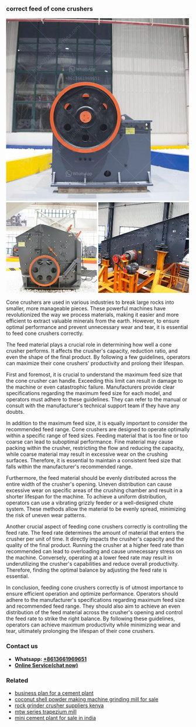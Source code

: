 <h3>correct feed of cone crushers</h3><img src='1708332671.jpg' alt=''><p>Cone crushers are used in various industries to break large rocks into smaller, more manageable pieces. These powerful machines have revolutionized the way we process materials, making it easier and more efficient to extract valuable minerals from the earth. However, to ensure optimal performance and prevent unnecessary wear and tear, it is essential to feed cone crushers correctly.</p><p>The feed material plays a crucial role in determining how well a cone crusher performs. It affects the crusher's capacity, reduction ratio, and even the shape of the final product. By following a few guidelines, operators can maximize their cone crushers' productivity and prolong their lifespan.</p><p>First and foremost, it is crucial to understand the maximum feed size that the cone crusher can handle. Exceeding this limit can result in damage to the machine or even catastrophic failure. Manufacturers provide clear specifications regarding the maximum feed size for each model, and operators must adhere to these guidelines. They can refer to the manual or consult with the manufacturer's technical support team if they have any doubts.</p><p>In addition to the maximum feed size, it is equally important to consider the recommended feed range. Cone crushers are designed to operate optimally within a specific range of feed sizes. Feeding material that is too fine or too coarse can lead to suboptimal performance. Fine material may cause packing within the crusher, restricting the flow and reducing the capacity, while coarse material may result in excessive wear on the crushing surfaces. Therefore, it is essential to maintain a consistent feed size that falls within the manufacturer's recommended range.</p><p>Furthermore, the feed material should be evenly distributed across the entire width of the crusher's opening. Uneven distribution can cause excessive wear on specific areas of the crushing chamber and result in a shorter lifespan for the machine. To achieve a uniform distribution, operators can use a vibrating grizzly feeder or a well-designed chute system. These methods allow the material to be evenly spread, minimizing the risk of uneven wear patterns.</p><p>Another crucial aspect of feeding cone crushers correctly is controlling the feed rate. The feed rate determines the amount of material that enters the crusher per unit of time. It directly impacts the crusher's capacity and the quality of the final product. Running the crusher at a higher feed rate than recommended can lead to overloading and cause unnecessary stress on the machine. Conversely, operating at a lower feed rate may result in underutilizing the crusher's capabilities and reduce overall productivity. Therefore, finding the optimal balance by adjusting the feed rate is essential.</p><p>In conclusion, feeding cone crushers correctly is of utmost importance to ensure efficient operation and optimize performance. Operators should adhere to the manufacturer's specifications regarding maximum feed size and recommended feed range. They should also aim to achieve an even distribution of the feed material across the crusher's opening and control the feed rate to strike the right balance. By following these guidelines, operators can achieve maximum productivity while minimizing wear and tear, ultimately prolonging the lifespan of their cone crushers.</p><h3>Contact us</h3><ul><li><strong>Whatsapp:&nbsp;<a href="https://wa.me/8613661969651">+8613661969651</a></strong></li><li><a href="https://swt.shibang-china.com/?git&amp;zhl&amp;correct feed of cone crushers"><strong>Online Service(chat now)</strong></a></li></ul><h3>Related</h3><ul><li><a href='business plan for a cement plant.md'>business plan for a cement plant</a></li><li><a href='coconut shell powder making machine grinding mill for sale.md'>coconut shell powder making machine grinding mill for sale</a></li><li><a href='rock grinder crusher suppliers kenya.md'>rock grinder crusher suppliers kenya</a></li><li><a href='mtw series trapezium mill.md'>mtw series trapezium mill</a></li><li><a href='mini cement plant for sale in india.md'>mini cement plant for sale in india</a></li></ul>